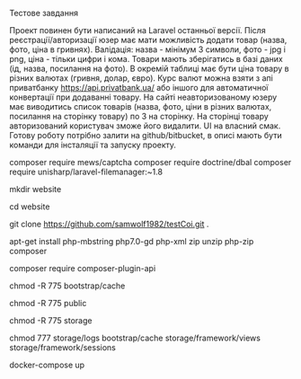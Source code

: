 
Тестове завдання

Проект повинен бути написаний на Laravel останньої версії.
Після реєстрації/авторизації юзер має мати можливість додати товар (назва, фото, ціна в гривнях).
Валідація: назва - мінімум 3 символи, фото - jpg і png, ціна - тільки цифри і кома.
Товари мають зберігатись в базі даних (ід, назва, посилання на фото).
В окремій таблиці має бути ціна товару в різних валютах (гривня, долар, євро).
Курс валют можна взяти з апі приватбанку https://api.privatbank.ua/ або іншого для автоматичної конвертації при додаванні товару.
На сайті неавторизованому юзеру має виводитись список товарів (назва, фото, ціни в різних валютах, посилання на сторінку товару) по 3 на сторінку.
На сторінці товару авторизований користувач зможе його видалити.
UI на власний смак.
Готову роботу потрібно залити на github/bitbucket, в описі мають бути команди для інсталяції та запуску проекту.

composer require mews/captcha
composer require doctrine/dbal
composer require unisharp/laravel-filemanager:~1.8

mkdir website

cd website

git clone https://github.com/samwolf1982/testCoi.git .


apt-get install php-mbstring php7.0-gd php-xml zip unzip php-zip composer

composer require composer-plugin-api

chmod -R 775 bootstrap/cache

chmod -R 775 public

chmod -R 775 storage

chmod 777 storage/logs bootstrap/cache storage/framework/views  storage/framework/sessions 
 
docker-compose up 





